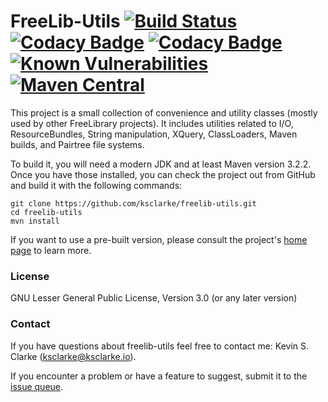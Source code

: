 # FreeLib-Utils [![Build Status](https://travis-ci.org/ksclarke/freelib-utils.png?branch=master)](https://travis-ci.org/ksclarke/freelib-utils) [![Codacy Badge](https://api.codacy.com/project/badge/Coverage/fa1d6c0c2051491892b85b65d7750f18)](https://www.codacy.com/app/ksclarke/freelib-utils?utm_source=github.com&utm_medium=referral&utm_content=ksclarke/freelib-utils&utm_campaign=Badge_Coverage) [![Codacy Badge](https://api.codacy.com/project/badge/Grade/fa1d6c0c2051491892b85b65d7750f18)](https://www.codacy.com/app/ksclarke/freelib-utils?utm_source=github.com&amp;utm_medium=referral&amp;utm_content=ksclarke/freelib-utils&amp;utm_campaign=Badge_Grade) [![Known Vulnerabilities](https://snyk.io/test/github/ksclarke/freelib-utils/badge.svg)](https://snyk.io/test/github/ksclarke/freelib-utils) [![Maven Central](https://img.shields.io/maven-metadata/v/http/central.maven.org/maven2/info/freelibrary/freelib-utils/maven-metadata.xml.svg?colorB=brightgreen)](http://mvnrepository.com/artifact/info.freelibrary/freelib-utils)

This project is a small collection of convenience and utility classes (mostly used by other FreeLibrary projects). It includes utilities related to I/O, ResourceBundles, String manipulation, XQuery, ClassLoaders, Maven builds, and Pairtree file systems.

To build it, you will need a modern JDK and at least Maven version 3.2.2. Once you have those installed, you can check the project out from GitHub and build it with the following commands:

    git clone https://github.com/ksclarke/freelib-utils.git
    cd freelib-utils
    mvn install

If you want to use a pre-built version, please consult the project's [home page](http://projects.freelibrary.info/freelib-utils) to learn more.

### License

GNU Lesser General Public License, Version 3.0 (or any later version)

### Contact

If you have questions about freelib-utils feel free to contact me: Kevin S. Clarke (ksclarke@ksclarke.io).

If you encounter a problem or have a feature to suggest, submit it to the [issue queue](https://github.com/ksclarke/freelib-utils/issues "GitHub Issue Queue").
